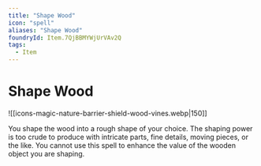 ```yaml
---
title: "Shape Wood"
icon: "spell"
aliases: "Shape Wood"
foundryId: Item.7QjBBMYWjUrVAv2Q
tags:
  - Item
---
```


# Shape Wood
![[icons-magic-nature-barrier-shield-wood-vines.webp|150]]

You shape the wood into a rough shape of your choice. The shaping power is too crude to produce with intricate parts, fine details, moving pieces, or the like. You cannot use this spell to enhance the value of the wooden object you are shaping.
